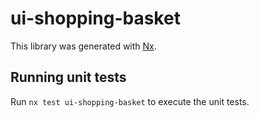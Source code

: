 # ui-shopping-basket

This library was generated with [Nx](https://nx.dev).

## Running unit tests

Run `nx test ui-shopping-basket` to execute the unit tests.
